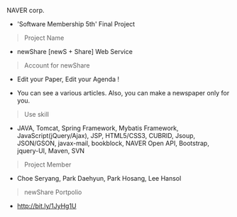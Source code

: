 NAVER corp.

- 'Software Membership 5th' Final Project

> Project Name 

- newShare [newS + Share] Web Service

> Account for newShare 

- Edit your Paper, Edit your Agenda !

- You can see a various articles. Also, you can make a newspaper only for you. 

> Use skill

- JAVA, Tomcat, Spring Framework, Mybatis Framework, JavaScript(jQuery/Ajax), JSP, HTML5/CSS3, CUBRID, Jsoup, JSON/GSON, javax-mail, bookblock, NAVER Open API, Bootstrap, jquery-UI, Maven, SVN

> Project Member 

- Choe Seryang, Park Daehyun, Park Hosang, Lee Hansol

> newShare Portpolio

- http://bit.ly/1JyHg1U
